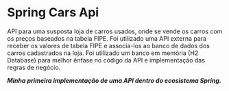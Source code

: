 # Spring Cars Api

API para uma susposta loja de carros usados, onde se vende os carros com os preços baseados na tabela FIPE.
Foi utilizado uma API externa para receber os valores de tabela FIPE e associa-los ao banco de dados dos carros cadastrados na loja.
Foi utilizado um banco em memória (H2 Database) para melhor ênfase no código da API e implementação das regras de negócio.

<b>*Minha primeira implementação de uma API dentro do ecosistema Spring.*<b>
